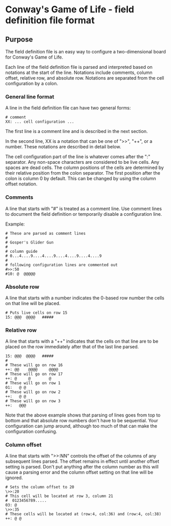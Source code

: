 # Conway's Game of Life - field definition file format

## Purpose

The field definition file is an easy way to configure a two-dimensional
board for Conway's Game of Life.

Each line of the field definition file is parsed and interpreted based on
notations at the start of the line. Notations include comments, column offset,
relative row, and absolute row. Notations are separated from the cell configuration
by a colon.

### General line format

A line in the field definition file can have two general forms:

    # comment
    XX: ... cell configuration ...

The first line is a comment line and is described in the next section.

In the second line, XX is a notation that can be one of ">>", "++", or a number.
These notations are described in detail below.

The cell configuration part of the line is whatever comes after the ":" separator.
Any non-space characters are considered to be live cells. Any spaces are dead
cells. The column positions of the cells are determined by their relative
position from the colon separator. The first position after the colon is column
0 by default. This can be changed by using the column offset notation.

### Comments

A line that starts with "#" is treated as a comment line. Use comment lines to
document the field definition or temporarily disable a configuration line.

Example:

    # These are parsed as comment lines
    #
    # Gosper's Glider Gun
    #
    # column guide
    # 0...4....9....4....9....4....9....4....9
    #
    # following configuration lines are commented out
    #>>:50
    #10: @  @@@@@

### Absolute row

A line that starts with a number indicates the 0-based row number the cells on
that line will be placed.

    # Puts live cells on row 15
    15: @@@  @@@@   #####

### Relative row

A line that starts with a "++" indicates that the cells on that line are to
be placed on the row immediately after that of the last line parsed.

    15: @@@  @@@@   #####
    #
    # These will go on row 16
    ++: @@    @@@@     @@@@
    # These will go on row 17
    ++: @     @        @
    # These will go on row 1
    01:   @ @
    # These will go on row 2
    ++:   @ @
    # These will go on row 3
    ++:   @@@

Note that the above example shows that parsing of lines goes from top to bottom
and that absolute row numbers don't have to be sequential. Your configuration
can jump around, although too much of that can make the configuration confusing.

### Column offset

A line that starts with ">>:NN" controls the offset of the columns of any
subsequent lines parsed. The offset remains in effect until another offset
setting is parsed. Don't put anything after the column number as this will
cause a parsing error and the column offset setting on that line will be ignored.

    # Sets the column offset to 20
    \>>:20
    # This cell will be located at row 3, column 21
    #  0123456789.....
    03: @
    \>>:35
    # These cells will be located at (row:4, col:36) and (row:4, col:38)
    ++: @ @
